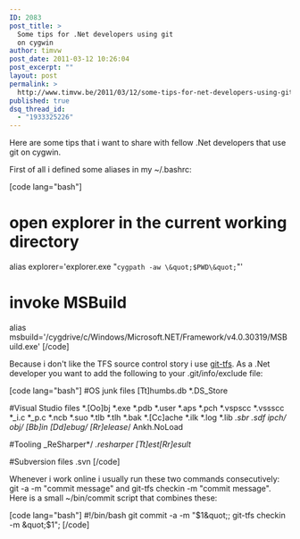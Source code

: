 ```yaml
---
ID: 2083
post_title: >
  Some tips for .Net developers using git
  on cygwin
author: timvw
post_date: 2011-03-12 10:26:04
post_excerpt: ""
layout: post
permalink: >
  http://www.timvw.be/2011/03/12/some-tips-for-net-developers-using-git-on-cygwin/
published: true
dsq_thread_id:
  - "1933325226"
---
```

<p>Here are some tips that i want to share with fellow .Net developers that use git on cygwin.</p>

<p>First of all i defined some aliases in my ~/.bashrc:</p>

[code lang="bash"]
# open explorer in the current working directory
alias explorer='explorer.exe &quot;`cygpath -aw \&quot;$PWD\&quot;`&quot;'

# invoke MSBuild
alias msbuild='/cygdrive/c/Windows/Microsoft.NET/Framework/v4.0.30319/MSBuild.exe'
[/code]

<p>Because i don't like the TFS source control story i use <a href="https://github.com/spraints/git-tfs">git-tfs</a>. As a .Net developer you want to add the following to your .git/info/exclude file:</p>

[code lang="bash"]
#OS junk files
[Tt]humbs.db
*.DS_Store

#Visual Studio files
*.[Oo]bj
*.exe
*.pdb
*.user
*.aps
*.pch
*.vspscc
*.vssscc
*_i.c
*_p.c
*.ncb
*.suo
*.tlb
*.tlh
*.bak
*.[Cc]ache
*.ilk
*.log
*.lib
*.sbr
*.sdf
ipch/
obj/
[Bb]in
[Dd]ebug*/
[Rr]elease*/
Ankh.NoLoad

#Tooling
_ReSharper*/
*.resharper
[Tt]est[Rr]esult*

#Subversion files
.svn
[/code]

<p>Whenever i work online i usually run these two commands consecutively: git -a -m "commit message" and git-tfs checkin -m "commit message". Here is a small ~/bin/commit script that combines these:</p>

[code lang="bash"]
#!/bin/bash
git commit -a -m &quot;$1&quot;;
git-tfs checkin -m &quot;$1&quot;;
[/code]